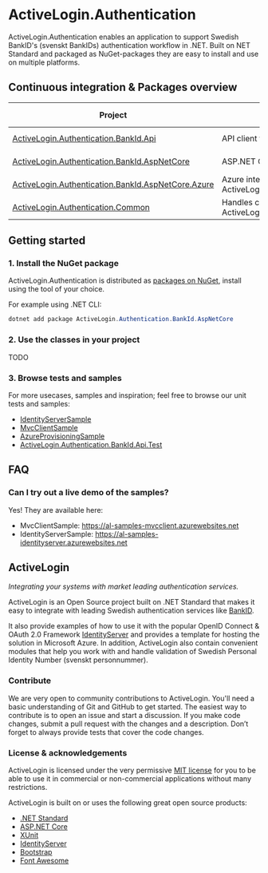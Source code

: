 # ActiveLogin.Authentication

ActiveLogin.Authentication enables an application to support Swedish BankID's (svenskt BankIDs) authentication workflow in .NET. Built on NET Standard and packaged as NuGet-packages they are easy to install and use on multiple platforms.

## Continuous integration & Packages overview

| Project | Description | NuGet | Build (VSTS) |
| ------- | ----------- | ----- | ------------ |
| [ActiveLogin.Authentication.BankId.Api](https://github.com/ActiveLogin/ActiveLogin.Authentication/tree/master/src/ActiveLogin.Authentication.BankId.Api) | API client for Swedish BankID's REST API | [![NuGet](https://img.shields.io/nuget/v/ActiveLogin.Authentication.BankId.Api.svg)](https://www.nuget.org/packages/ActiveLogin.Authentication.BankId.Api/) | [![VSTS Build](https://activesolution.visualstudio.com/_apis/public/build/definitions/131274d9-4174-4035-a0e3-f6e5e9444d9f/155/badge)](https://activesolution.visualstudio.com/ActiveLogin/_build/index?definitionId=155) |
| [ActiveLogin.Authentication.BankId.AspNetCore](https://github.com/ActiveLogin/ActiveLogin.Authentication/tree/master/src/ActiveLogin.Authentication.BankId.AspNetCore) | ASP.NET Core middleware for Swedish BankID | [![NuGet](https://img.shields.io/nuget/v/ActiveLogin.Authentication.BankId.AspNetCore.svg)](https://www.nuget.org/packages/ActiveLogin.Authentication.BankId.AspNetCore/) | [![VSTS Build](https://activesolution.visualstudio.com/_apis/public/build/definitions/131274d9-4174-4035-a0e3-f6e5e9444d9f/155/badge)](https://activesolution.visualstudio.com/ActiveLogin/_build/index?definitionId=155) |
| [ActiveLogin.Authentication.BankId.AspNetCore.Azure](https://github.com/ActiveLogin/ActiveLogin.Authentication/tree/master/src/ActiveLogin.Authentication.BankId.AspNetCore.Azure) | Azure integrations for ActiveLogin.Authentication.BankId.AspNetCore | [![NuGet](https://img.shields.io/nuget/v/ActiveLogin.Authentication.BankId.AspNetCore.Azure.svg)](https://www.nuget.org/packages/ActiveLogin.Authentication.BankId.AspNetCore.Azure/) | [![VSTS Build](https://activesolution.visualstudio.com/_apis/public/build/definitions/131274d9-4174-4035-a0e3-f6e5e9444d9f/155/badge)](https://activesolution.visualstudio.com/ActiveLogin/_build/index?definitionId=155) |
| [ActiveLogin.Authentication.Common](https://github.com/ActiveLogin/ActiveLogin.Authentication/tree/master/src/ActiveLogin.Authentication.Common) | Handles common tasks in ActiveLogin.Authentication | [![NuGet](https://img.shields.io/nuget/v/ActiveLogin.Authentication.Common.svg)](https://www.nuget.org/packages/ActiveLogin.Authentication.Common/) | [![VSTS Build](https://activesolution.visualstudio.com/_apis/public/build/definitions/131274d9-4174-4035-a0e3-f6e5e9444d9f/155/badge)](https://activesolution.visualstudio.com/ActiveLogin/_build/index?definitionId=155) |

## Getting started

### 1. Install the NuGet package

ActiveLogin.Authentication is distributed as [packages on NuGet](https://www.nuget.org/profiles/ActiveLogin), install using the tool of your choice.

For example using .NET CLI:
```powershell
dotnet add package ActiveLogin.Authentication.BankId.AspNetCore
```

### 2. Use the classes in your project
TODO

### 3. Browse tests and samples

For more usecases, samples and inspiration; feel free to browse our unit tests and samples:

* [IdentityServerSample](https://github.com/ActiveLogin/ActiveLogin.Authentication/tree/master/samples/IdentityServerSample)
* [MvcClientSample](https://github.com/ActiveLogin/ActiveLogin.Authentication/tree/master/samples/MvcClientSample)
* [AzureProvisioningSample](https://github.com/ActiveLogin/ActiveLogin.Authentication/tree/master/samples/AzureProvisioningSample)
* [ActiveLogin.Authentication.BankId.Api.Test](https://github.com/ActiveLogin/ActiveLogin.Authentication/tree/master/test/ActiveLogin.Authentication.BankId.Api.Test)

## FAQ

### Can I try out a live demo of the samples?

Yes! They are available here:
* MvcClientSample: https://al-samples-mvcclient.azurewebsites.net
* IdentityServerSample: https://al-samples-identityserver.azurewebsites.net

## ActiveLogin

_Integrating your systems with market leading authentication services._

ActiveLogin is an Open Source project built on .NET Standard that makes it easy to integrate with leading Swedish authentication services like [BankID](https://www.bankid.com/).

It also provide examples of how to use it with the popular OpenID Connect & OAuth 2.0 Framework [IdentityServer](https://identityserver.io/) and provides a template for hosting the solution in Microsoft Azure.
In addition, ActiveLogin also contain convenient modules that help you work with and handle validation of Swedish Personal Identity Number (svenskt personnummer).

### Contribute

We are very open to community contributions to ActiveLogin. You'll need a basic understanding of Git and GitHub to get started. The easiest way to contribute is to open an issue and start a discussion. If you make code changes, submit a pull request with the changes and a description. Don’t forget to always provide tests that cover the code changes. 

### License & acknowledgements

ActiveLogin is licensed under the very permissive [MIT license](https://opensource.org/licenses/MIT) for you to be able to use it in commercial or non-commercial applications without many restrictions.

ActiveLogin is built on or uses the following great open source products:

* [.NET Standard](https://github.com/dotnet/standard)
* [ASP.NET Core](https://github.com/aspnet/Home)
* [XUnit](https://github.com/xunit/xunit)
* [IdentityServer](https://github.com/IdentityServer/)
* [Bootstrap](https://github.com/twbs/bootstrap)
* [Font Awesome](https://github.com/FortAwesome/Font-Awesome)